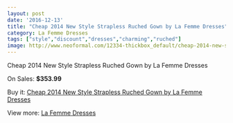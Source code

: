```yaml
---
layout: post
date: '2016-12-13'
title: "Cheap 2014 New Style Strapless Ruched Gown by La Femme Dresses"
category: La Femme Dresses
tags: ["style","discount","dresses","charming","ruched"]
image: http://www.neoformal.com/12334-thickbox_default/cheap-2014-new-style-strapless-ruched-gown-by-la-femme-dresses.jpg
---
```

Cheap 2014 New Style Strapless Ruched Gown by La Femme Dresses

On Sales: **$353.99**
<a href="https://www.neoformal.com/en/la-femme-dresses-2014/4374-cheap-2014-new-style-strapless-ruched-gown-by-la-femme-dresses.html"><amp-img layout="responsive" width="600" height="600" src="//www.neoformal.com/12334-thickbox_default/cheap-2014-new-style-strapless-ruched-gown-by-la-femme-dresses.jpg" alt="Cheap 2014 New Style Strapless Ruched Gown by La Femme Dresses 0" /></a>
<a href="https://www.neoformal.com/en/la-femme-dresses-2014/4374-cheap-2014-new-style-strapless-ruched-gown-by-la-femme-dresses.html"><amp-img layout="responsive" width="600" height="600" src="//www.neoformal.com/12335-thickbox_default/cheap-2014-new-style-strapless-ruched-gown-by-la-femme-dresses.jpg" alt="Cheap 2014 New Style Strapless Ruched Gown by La Femme Dresses 1" /></a>
<a href="https://www.neoformal.com/en/la-femme-dresses-2014/4374-cheap-2014-new-style-strapless-ruched-gown-by-la-femme-dresses.html"><amp-img layout="responsive" width="600" height="600" src="//www.neoformal.com/12336-thickbox_default/cheap-2014-new-style-strapless-ruched-gown-by-la-femme-dresses.jpg" alt="Cheap 2014 New Style Strapless Ruched Gown by La Femme Dresses 2" /></a>
<a href="https://www.neoformal.com/en/la-femme-dresses-2014/4374-cheap-2014-new-style-strapless-ruched-gown-by-la-femme-dresses.html"><amp-img layout="responsive" width="600" height="600" src="//www.neoformal.com/12337-thickbox_default/cheap-2014-new-style-strapless-ruched-gown-by-la-femme-dresses.jpg" alt="Cheap 2014 New Style Strapless Ruched Gown by La Femme Dresses 3" /></a>
<a href="https://www.neoformal.com/en/la-femme-dresses-2014/4374-cheap-2014-new-style-strapless-ruched-gown-by-la-femme-dresses.html"><amp-img layout="responsive" width="600" height="600" src="//www.neoformal.com/12338-thickbox_default/cheap-2014-new-style-strapless-ruched-gown-by-la-femme-dresses.jpg" alt="Cheap 2014 New Style Strapless Ruched Gown by La Femme Dresses 4" /></a>

Buy it: [Cheap 2014 New Style Strapless Ruched Gown by La Femme Dresses](https://www.neoformal.com/en/la-femme-dresses-2014/4374-cheap-2014-new-style-strapless-ruched-gown-by-la-femme-dresses.html "Cheap 2014 New Style Strapless Ruched Gown by La Femme Dresses")

View more: [La Femme Dresses](https://www.neoformal.com/en/56-la-femme-dresses-2014 "La Femme Dresses")